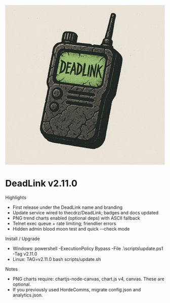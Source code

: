 ![DeadLink Logo](../screenshots/HC_Logo.png)

# DeadLink v2.11.0

Highlights
- First release under the DeadLink name and branding
- Update service wired to thecdrz/DeadLink; badges and docs updated
- PNG trend charts enabled (optional deps) with ASCII fallback
- Telnet exec queue + rate limiting; friendlier errors
- Hidden admin blood moon test and quick --check mode

Install / Upgrade
- Windows: powershell -ExecutionPolicy Bypass -File .\scripts\update.ps1 -Tag v2.11.0
- Linux: TAG=v2.11.0 bash scripts/update.sh

Notes
- PNG charts require: chartjs-node-canvas, chart.js v4, canvas. These are optional.
- If you previously used HordeComms, migrate config.json and analytics.json.
